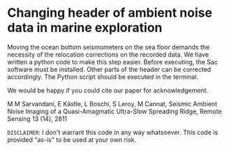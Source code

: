 # Changing header of ambient noise data in marine exploration
Moving the ocean bottom seismometers on the sea floor
demands the necessity of the relocation corrections on the recorded data. We have written a python code to make this step easier.
Before executing, the Sac software must be installed.
Other parts of the header can be corrected accordingly.
The Python script should be executed in the terminal.

We would be happy if you could cite our paper for acknowledgement. 


M M Sarvandani, E Kästle, L Boschi, S Leroy, M Cannat, Seismic Ambient Noise Imaging of a Quasi-Amagmatic Ultra-Slow Spreading Ridge, Remote Sensing 13 (14), 2811

`DISCLAIMER`:  I don't warrant this code in any way whatsoever. This code is provided "as-is" to be used at your own risk.
